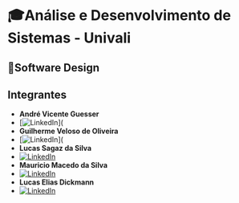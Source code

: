 # 🎓Análise e Desenvolvimento de Sistemas - Univali

## 🚀Software Design

## Integrantes

- **André Vicente Guesser**
- [![LinkedIn](https://img.shields.io/badge/LinkedIn-0077B5?style=for-the-badge&logo=linkedin&logoColor=white)](
- **Guilherme Veloso de Oliveira**
- [![LinkedIn](https://img.shields.io/badge/LinkedIn-0077B5?style=for-the-badge&logo=linkedin&logoColor=white)](
- **Lucas Sagaz da Silva**
- [![LinkedIn](https://img.shields.io/badge/LinkedIn-0077B5?style=for-the-badge&logo=linkedin&logoColor=white)](https://www.linkedin.com/in/lucas-sagaz-da-silva-6a41b3230/)
- **Mauricio Macedo da Silva**
- [![LinkedIn](https://img.shields.io/badge/LinkedIn-0077B5?style=for-the-badge&logo=linkedin&logoColor=white)](https://www.linkedin.com/in/mauricio-macedo-22570085/)
- **Lucas Elias Dickmann**  
- [![LinkedIn](https://img.shields.io/badge/LinkedIn-0077B5?style=for-the-badge&logo=linkedin&logoColor=white)](https://linkedin.com/in/lucas-dickmann)
